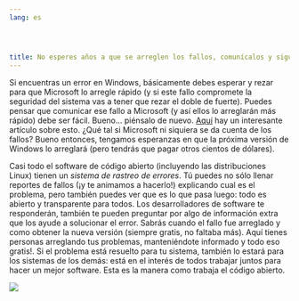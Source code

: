 ```yaml
---
lang: es




title: No esperes años a que se arreglen los fallos, comunícalos y sigue su solución
---
```


Si encuentras un error en Windows, básicamente debes esperar y rezar para que Microsoft lo arregle rápido (y si este fallo compromete la seguridad del sistema vas a tener que rezar el doble de fuerte). Puedes pensar que comunicar ese fallo a Microsoft (y así ellos lo arreglarán más rápido) debe ser fácil. Bueno... piénsalo de nuevo. <a 
href="http://www.oreillynet.com/mac/blog/2002/06/mission_impossible_submitting.html">Aquí</a> 
hay un interesante artículo sobre esto. ¿Qué tal si Microsoft ni siquiera se da cuenta de los fallos? Bueno entonces, tengamos esperanzas en que la próxima versión de Windows lo arreglará (pero tendrás que pagar otros cientos de dólares).

Casi todo el software de código abierto (incluyendo las distribuciones Linux) tienen un <i>sistema de rastreo de errores</i>. Tú puedes no sólo llenar reportes de fallos (¡y te animamos a hacerlo!) explicando cual es el problema, pero también puedes ver que es lo que pasa luego: todo es abierto y transparente para todos. Los desarrolladores de software te responderán, también te pueden preguntar por algo de información extra que los ayude a solucionar el error. Sabrás cuando el fallo fue arreglado y como obtener la nueva versión (siempre gratis, no faltaba más). Aquí tienes personas arreglando tus problemas, manteniéndote informado y todo eso gratis!. Si el problema está resuelto para tu sistema, también lo estará para los sistemas de los demás: está en el interés de todos trabajar juntos para hacer un mejor software. Esta es la manera como trabaja el código abierto.

<img src="Images/report_bugs_thumb.png" />




